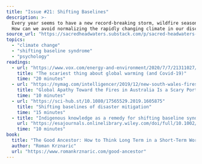 ```yaml
---
title: "Issue #21: Shifting Baselines"
description: >-
  Every year seems to have a new record-breaking storm, wildfire season, heatwave, or more.
  How can we avoid normalizing the rapidly changing climate in our discourse -- and in our minds?
source_url: "https://sacredheadwaters.substack.com/p/sacred-headwaters-21-shifting-baselines"
topics:
  - "climate change"
  - "shifting baseline syndrome"
  - "psychology"
readings:
  - url: "https://www.vox.com/energy-and-environment/2020/7/7/21311027/covid-19-climate-change-global-warming-shifting-baselines"
    title: "The scariest thing about global warming (and Covid-19)"
    time: "20 minutes"
  - url: "https://nymag.com/intelligencer/2019/12/new-south-wales-fires-in-australia-the-worlds-response.html"
    title: "Global Apathy Toward the Fires in Australia Is a Scary Portent for the Future"
    time: "10 minutes"
  - url: "https://sci-hub.st/10.1080/17565529.2019.1605875"
    title: "Shifting baselines of disaster mitigation"
    time: "15 minutes"
  - title: "Indigenous knowledge as a remedy for shifting baseline syndrome"
    url: "https://esajournals.onlinelibrary.wiley.com/doi/full/10.1002/fee.1991"
    time: "10 minutes"
book:
  title: "The Good Ancestor: How to Think Long Term in a Short-Term World"
  author: "Roman Krznaric"
  url: "https://www.romankrznaric.com/good-ancestor"
---
```

